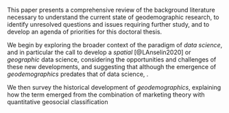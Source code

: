 This paper presents a comprehensive review of the background
literature necessary to understand the current state of geodemographic
research, to identify unresolved questions and issues requiring further
study, and to develop an agenda of priorities for this doctoral thesis.

We begin by exploring the broader context of the paradigm of
*data science*, and in particular the call to develop a *spatial*
[@LAnselin2020] or *geographic* data science, considering the
opportunities and challenges of these new developments, and suggesting
that although the emergence of *geodemographics* predates that of data
science, .

We then survey the
historical development of *geodemographics*, explaining how the term
emerged from the combination of marketing theory with quantitative
geosocial classification
